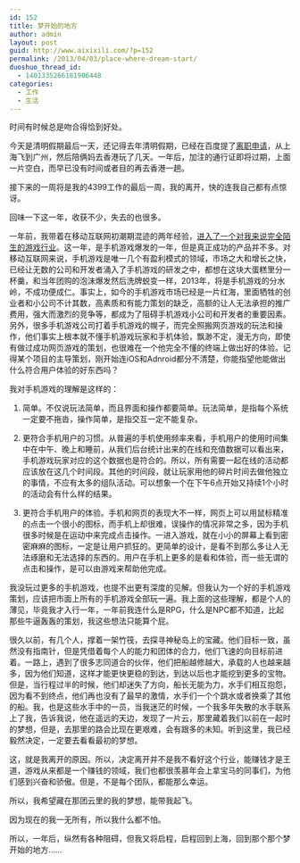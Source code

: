 ```yaml
---
id: 152
title: 梦开始的地方
author: admin
layout: post
guid: http://www.aixixili.com/?p=152
permalink: /2013/04/03/place-where-dream-start/
duoshuo_thread_id:
  - 1401335266181906448
categories:
  - 工作
  - 生活
---
```

时间有时候总是吻合得恰到好处。

今天是清明假期最后一天，还记得去年清明假期，已经在百度提了<a href="http://www.aixixili.com/index.php/2012/04/13/goodbye-baidu/" target="_blank">离职申请</a>，从上海飞到广州，然后陪俩妈去香港玩了几天。一年后，加注的通行证即将过期，上面一片空白，而早已没有时间或者目的再去香港一趟。

接下来的一周将是我的4399工作的最后一周，我的离开，快的连我自己都有点惊讶。

回味一下这一年，收获不少，失去的也很多。

一年前，我带着在移动互联网初潮期混迹的两年经验，<a href="http://www.aixixili.com/index.php/2012/06/03/recent/" target="_blank">进入了一个对我来说完全陌生的游戏行业</a>。这一年，是手机游戏爆发的一年，但是真正成功的产品并不多。对移动互联网来说，手机游戏是唯一几个有盈利模式的领域，市场之大和增长之快，已经让无数的公司和开发者涌入了手机游戏的研发之中，都想在这块大蛋糕里分一杯羹，和当年团购的泡沫爆发然后洗牌蜕变一样，2013年，将是手机游戏的分水岭，不成功便成仁。事实上，如今的手机游戏市场已经是一片红海，里面牺牲的创业者和小公司不计其数，高素质和有能力策划的缺乏，高额的让人无法承担的推广费用，强大而激烈的竞争等，都成为了阻碍手机游戏小公司和开发者的重要因素。另外，很多手机游戏公司打着手机游戏的幌子，而完全照搬网页游戏的玩法和操作，他们事实上根本就不懂手机游戏玩家和手机体验，飘渺不定，漫无方向，即使有做过成功网页游戏的策划，也很难在一个他完全不懂的终端上做出好的体验。记得某个项目的主导策划，刚开始连iOS和Adnroid都分不清楚，你能指望他能做出什么符合用户体验的好东西吗？

我对手机游戏的理解是这样的：

1. 简单。不仅说玩法简单，而且界面和操作都要简单。玩法简单，是指每个系统一定要不拖沓，操作简单，是指交互一定不能复杂。

2. 更符合手机用户的习惯。从普遍的手机使用频率来看，手机用户的使用时间集中在中午、晚上和睡前，从我们后台统计出来的在线和充值数据可以看出来，手机游戏玩家对应的这个数据也是符合的。所以，所有需要一起在线的活动都应该放在这几个时间段。其他的时间段，就让玩家用他的碎片时间去做他独立的事情，不应有太多的组队活动。可以想象一个在下午6点开始又持续1个小时的活动会有什么样的结果。

3. 更符合手机用户的体验。手机和网页的表现大不一样，网页上可以用鼠标精准的点击一个很小的图标，而手机上却很难，误操作的情况非常之多，因为手机很多时候是在运动中来完成点击操作。一进入游戏，就在小小的屏幕上看到密密麻麻的图标，一定是让用户抓狂的。更简单的设计，是看不到那么多让人无法琢磨和无法选择的东西的。用户在手机上更多的是看和体验，而一些无谓的点击和操作，是可以由游戏来帮助他完成。

我没玩过更多的手机游戏，也提不出更有深度的见解。但我认为一个好的手机游戏策划，应该把市面上所有的手机游戏全部玩一遍。我上面的这些理解，都是个人的薄见，毕竟我才入行一年，一年前我连什么是RPG，什么是NPC都不知道，比起那些牛逼轰轰的策划，我这些想法只能算个屁。

很久以前，有几个人，撑着一架竹筏，去探寻神秘岛上的宝藏。他们目标一致，虽然没有指南针，但是凭借着每个人的能力和团体的合力，他们飞速的向目标前进着。一路上，遇到了很多志同道合的伙伴，他们把船越修越大，承载的人也越来越多，因为他们知道，这样才能更快更稳的到达，到达以后也才能挖到更多的宝物。但是，当行程过半的时候，他们却迷失了方向，船长无能为力，水手们相互抱怨，因为看不到终点，他们再也没有了最早的激情，水手们一个个跳水或者换乘了其他的船。我，也是这些水手中的一员，当我迷茫的时候，一个我多年失散的水手联系上了我，告诉我说，他在遥远的天边，发现了一片云，那里藏着我们以前在一起时的梦想，但是，去那里的路会比现在更艰难，会有跟多的未知。听到这里，我已经毅然决定，一定要去看看最初的梦想。

这，就是我离开的原因。所以，决定离开并不是我不看好这个行业，能赚钱才是王道，游戏从来都是一个赚钱的领域，我们也都很羡慕年会上拿宝马的同事们，为他们感到兴奋和骄傲。但是，不是每个团队，都能那么幸运。

所以，我希望藏在那团云里的我的梦想，能带我起飞。

因为现在的我一无所有，所以我什么都不怕。

所以，一年后，纵然有各种阻碍，但我又将启程，启程回到上海，回到那个那个梦开始的地方……